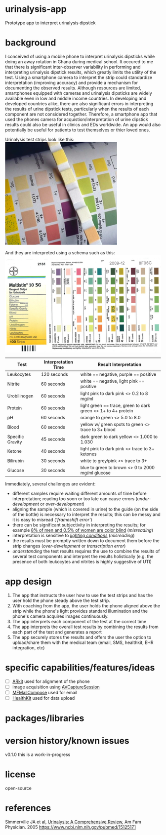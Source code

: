 # urinalysis-app
Prototype app to interpret urinalysis dipstick 

# background
I conceived of using a mobile phone to interpret urinalysis dipsticks while doing an away rotation in Ghana during medical school. It occured to me that there is significant inter-observer variability in performing and interpreting urinalysis dipstick results, which greatly limits the utility of the test. Using a smartphone camera to interpret the strip could standardize interpretation (improving accuracy) and provide a mechanism for documenting the observed results. Although resources are limited, smartphones equipped with cameras and urinalysis dipsticks are widely available even in low and middle income countries. In developing and developed countries alike, there are also significant errors in interpreting the results of urine dipstick tests, particularly when the results of each component are not considered together. Therefore, a smartphone app that used the phones camera for acquistion/interpretation of urine dipstick results could also be useful in clinics and EDs worldwide. An app would also potentially be useful for patients to test themselves or thier loved ones.

Urinalysis test strips look like this:
![test strip example](https://github.com/nickmmark/urinalysis-app/blob/master/figures/strip_interpretation.png)

And they are interpreted using a schema such as this:
![MultiStix interpretation](https://github.com/nickmmark/urinalysis-app/blob/master/figures/Bayer_MultiStix_interpretation.jpg)

Test | Interpretation Time | Result Interpretation
------------ | ------------- | -------------
Leukocytes | 120 seconds | white == negative, purple == positive
Nitrite | 60 seconds | white == negative, light pink == positive
Urobilinogen | 60 seconds | light pink to dark pink <> 0.2 to 8 mg/ml
Protein | 60 seconds | light green == trace, green to dark green <> 1+ to 4+ protein
pH | 60 seconds | orange to green <> 5.0 to 8.0
Blood | 60 seconds | yellow w/ green spots to green <> trace to 3+ blood
Specific Gravity | 45 seconds | dark green to dark yellow <> 1.000 to 1.030
Ketone | 40 seconds | light pink to dark pink <> trace to 3+ ketones
Bilirubin | 30 seconds | white to grey/pink <> trace to 3+
Glucose | 30 seconds | blue to green to brown <> 0 to 2000 mg/ml glucose

Immediately, several challenges are evident:
- different samples require waiting different amounts of time before interpretation; reading too soon or too late can cause errors (*under-development* or *over-development*)
- aligning the sample (which is covered in urine) to the guide (on the side of the bottle) is necessary to interpret the results; this can be messy and it is easy to misread (*'frameshift error'*)
- there can be significant subjectivity in interpreting the results; for example [8% of men and 0.5% of women are color blind](https://en.wikipedia.org/wiki/Color_blindness) (*misreading*)
- interpretation is sensitive to *[lighting conditions](https://www.ncbi.nlm.nih.gov/pmc/articles/PMC4935544/figure/F1/)*  (*misreading*)
- the results must be promptly written down to document them before the strip changes (*over-development* or *transcription error*)
- *understanding* the test results requires the use to combine the results of several test components and interpret the results holistically (e.g. the presence of both leukocytes and nitrites is highly suggestive of UTI)

# app design
1. The app that instructs the user how to use the test strips and has the user hold the phone steady above the test strip. 
2. With coaching from the app, the user holds the phone aligned above the strip while the phone's light provides standard illumination and the phone's camera acquires images continuously. 
3. The app interprets each component of the test at the correct time
4. The app interprets the overall test results by combining the results from each part of the test and generates a report
5. The app securely stores the results and offers the user the option to upload/share them with the medical team (email, SMS, healthkit, EHR integration, etc)

# specific capabilities/features/ideas
- [ ] [ARkit](https://developer.apple.com/augmented-reality/) used for alignment of the phone
- [ ] image acquisition using [AVCaptureSession](https://developer.apple.com/documentation/avfoundation/cameras_and_media_capture/avcam_building_a_camera_app)
- [ ] [MFMailCompose](https://developer.apple.com/documentation/messageui/mfmailcomposeviewcontroller) used for email 
- [ ] [HealthKit](https://developer.apple.com/healthkit/) used for data upload

# packages/libraries


# version history/known issues
v0.1.0 this is a work-in-progress

# license
open-source

# references
Simmerville JA et al, [Urinalysis: A Comprehensive Review](https://www.aafp.org/afp/2005/0315/p1153.html), Am Fam Physician. 2005
https://www.ncbi.nlm.nih.gov/pubmed/15125171
